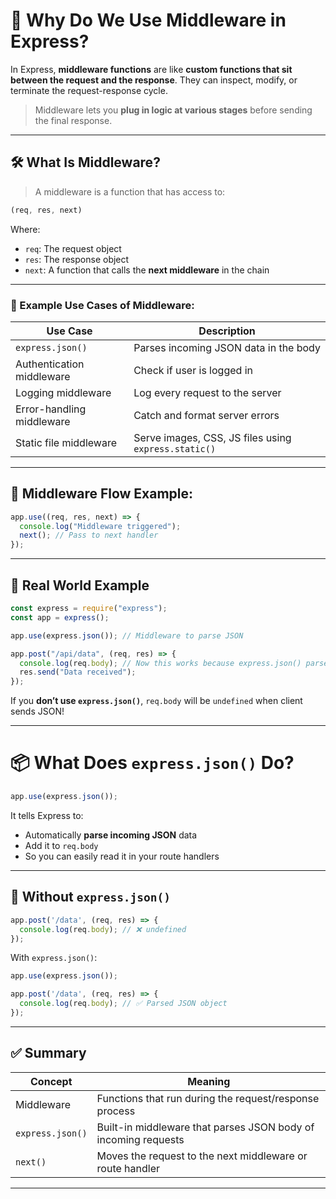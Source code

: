 
# 🧠 Why Do We Use **Middleware** in Express?

In Express, **middleware functions** are like **custom functions that sit between the request and the response**. They can inspect, modify, or terminate the request-response cycle.

> Middleware lets you **plug in logic at various stages** before sending the final response.

---

## 🛠️ What Is Middleware?

> A middleware is a function that has access to:

```js
(req, res, next)
```

Where:

* `req`: The request object
* `res`: The response object
* `next`: A function that calls the **next middleware** in the chain

---

### 🧩 Example Use Cases of Middleware:

| Use Case                  | Description                                          |
| ------------------------- | ---------------------------------------------------- |
| `express.json()`          | Parses incoming JSON data in the body                |
| Authentication middleware | Check if user is logged in                           |
| Logging middleware        | Log every request to the server                      |
| Error-handling middleware | Catch and format server errors                       |
| Static file middleware    | Serve images, CSS, JS files using `express.static()` |

---

## 🔄 Middleware Flow Example:

```js
app.use((req, res, next) => {
  console.log("Middleware triggered");
  next(); // Pass to next handler
});
```

---

## 🧪 Real World Example

```js
const express = require("express");
const app = express();

app.use(express.json()); // Middleware to parse JSON

app.post("/api/data", (req, res) => {
  console.log(req.body); // Now this works because express.json() parsed it
  res.send("Data received");
});
```

If you **don’t use `express.json()`**, `req.body` will be `undefined` when client sends JSON!

---

# 📦 What Does `express.json()` Do?

```js
app.use(express.json());
```

It tells Express to:

* Automatically **parse incoming JSON** data
* Add it to `req.body`
* So you can easily read it in your route handlers

---

## 🧠 Without `express.json()`

```js
app.post('/data', (req, res) => {
  console.log(req.body); // ❌ undefined
});
```

With `express.json()`:

```js
app.use(express.json());

app.post('/data', (req, res) => {
  console.log(req.body); // ✅ Parsed JSON object
});
```

---

## ✅ Summary

| Concept          | Meaning                                                        |
| ---------------- | -------------------------------------------------------------- |
| Middleware       | Functions that run during the request/response process         |
| `express.json()` | Built-in middleware that parses JSON body of incoming requests |
| `next()`         | Moves the request to the next middleware or route handler      |

---